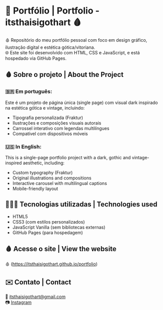 # 🦇 Portfólio | Portfolio - itsthaisigothart 🩸

🩸 Repositório do meu portfólio pessoal com foco em design gráfico, ilustração digital e estética gótica/vitoriana.  
🌐 Este site foi desenvolvido com HTML, CSS e JavaScript, e está hospedado via GitHub Pages.

## 🩸 Sobre o projeto | About the Project

### 🇧🇷 Em português:

Este é um projeto de página única (single page) com visual dark inspirado na estética gótica e vintage, incluindo:
- Tipografia personalizada (Fraktur)
- Ilustrações e composições visuais autorais
- Carrossel interativo com legendas multilíngues
- Compatível com dispositivos móveis

### 🇺🇸 In English:

This is a single-page portfolio project with a dark, gothic and vintage-inspired aesthetic, including:
- Custom typography (Fraktur)
- Original illustrations and compositions
- Interactive carousel with multilingual captions
- Mobile-friendly layout

## 👩🏻‍💻 Tecnologias utilizadas | Technologies used

- HTML5
- CSS3 (com estilos personalizados)
- JavaScript Vanilla (sem bibliotecas externas)
- GitHub Pages (para hospedagem)

## 🩸 Acesse o site | View the website

🩸 (https://itsthaisigothart.github.io/portfolio)

## ✉️ Contato | Contact

📧 itsthaisigothart@gmail.com  
📷 [Instagram](https://instagram.com/itsthaisigothart)  
